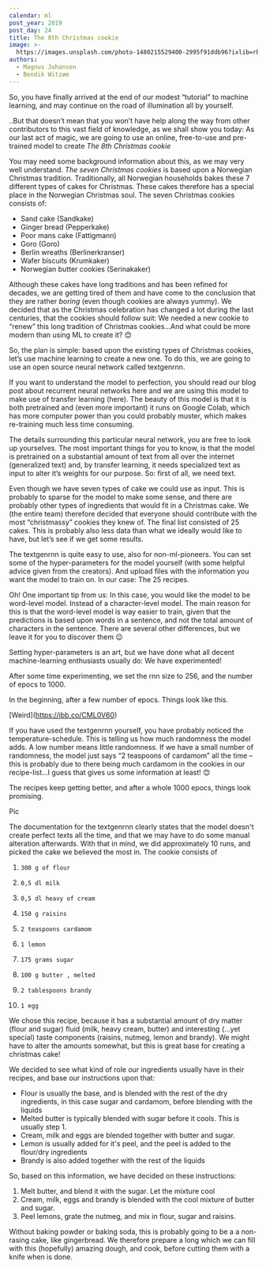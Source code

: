 ```yaml
---
calendar: ml
post_year: 2019
post_day: 24
title: The 8th Christmas cookie
image: >-
  https://images.unsplash.com/photo-1480215529400-2995f91ddb96?ixlib=rb-1.2.1&ixid=eyJhcHBfaWQiOjEyMDd9&auto=format&fit=crop&w=1100&q=60
authors:
  - Magnus Johansen
  - Bendik Witzøe
---
```

So, you have finally arrived at the end of our modest “tutorial” to machine learning, and may continue on the road of illumination all by yourself.

..But that doesn’t mean that you won’t have help along the way from other contributors to this vast field of knowledge, as we shall show you today: As our last act of magic, we are going to use an online, free-to-use and pre-trained model to create _The 8th Christmas cookie_

You may need some background information about this, as we may very well understand. _The seven Christmas cookies_ is based upon a Norwegian Christmas tradition. Traditionally, all Norwegian households bakes these 7 different types of cakes for Christmas. These cakes therefore has a special place in the Norwegian Christmas soul. The seven Christmas cookies consists of:

* Sand cake (Sandkake)
* Ginger bread (Pepperkake)
* Poor mans cake (Fattigmann)
* Goro (Goro)
* Berlin wreaths (Berlinerkranser)
* Wafer biscuits (Krumkaker)
* Norwegian butter cookies (Serinakaker)

Although these cakes have long traditions and has been refined for decades, we are getting tired of them and have come to the conclusion that they are rather _boring_ (even though cookies are always yummy). We decided that as the Christmas celebration has changed a lot during the last centuries, that the cookies should follow suit: We needed a new cookie to “renew” this long tradition of Christmas cookies…And what could be more modern than using ML to create it? 😊

So, the plan is simple: based upon the existing types of Christmas cookies, let’s use machine learning to create a new one. To do this, we are going to use an open source neural network called textgenrnn.

If you want to understand the model to perfection, you should read our blog post about recurrent neural networks here and we are using this model to make use of transfer learning (here). The beauty of this model is that it is both pretrained and (even more important) it runs on Google Colab, which has more computer power than you could probably muster, which makes re-training much less time consuming. 

The details surrounding this particular neural network, you are free to look up yourselves. The most important things for you to know, is that the model is pretrained on a substantial amount of text from all over the internet (generalized text) and, by transfer learning, it needs specialized text as input to alter it’s weights for our purpose. So: first of all, we need text.

Even though we have seven types of cake we could use as input. This is probably to sparse for the model to make some sense, and there are probably other types of ingredients that would fit in a Christmas cake. We (the entire team) therefore decided that everyone should contribute with the most “christmassy” cookies they knew of. The final list consisted of 25 cakes. This is probably also less data than what we ideally would like to have, but let’s see if we get some results. 

The textgenrnn is quite easy to use, also for non-ml-pioneers. You can set some of the hyper-parameters for the model yourself (with some helpful advice given from the creators). And upload files with the information you want the model to train on. In our case: The 25 recipes. 

Oh! One important tip from us: In this case, you would like the model to be word-level model. Instead of a character-level model. The main reason for this is that the word-level model is way easier to train, given that the predictions is based upon words in a sentence, and not the total amount of characters in the sentence. There are several other differences, but we leave it for you to discover them 😉

Setting hyper-parameters is an art, but we have done what all decent machine-learning enthusiasts usually do: We have experimented!

After some time experimenting, we set the rnn size to 256, and the number of epocs to 1000.

In the beginning, after a few number of epocs. Things look like this.

\[Weird](https://ibb.co/CML0V60)

If you have used the textgenrnn yourself, you have probably noticed the temperature-schedule. This is telling us how much randomness the model adds. A low number means little randomness. If we have a small number of randomness, the model just says “2 teaspoons of cardamom” all the time – this is probably due to there being much cardamom in the cookies in our recipe-list…I guess that gives us some information at least! 😊

The recipes keep getting better, and after a whole 1000 epocs, things look promising.

Pic

The documentation for the textgenrnn clearly states that the model doesn't create perfect texts all the time, and that we may have to do some manual alteration afterwards. With that in mind, we did approximately 10 runs, and picked the cake we believed the most in. The cookie consists of

1. ```
   300 g of flour
   ```
2. ```
   0,5 dl milk
   ```
3. ```
   0,5 dl heavy of cream
   ```
4. ```
   150 g raisins
   ```
5. ```
   2 teaspoons cardamom
   ```
6. ```
   1 lemon
   ```
7. ```
   175 grams sugar
   ```
8. ```
   100 g butter , melted
   ```
9. ```
   2 tablespoons brandy
   ```
10. ```
    1 egg
    ```

We chose this recipe, because it has a substantial amount of dry matter (flour and sugar) fluid (milk, heavy cream, butter) and interesting (...yet special) taste components (raisins, nutmeg, lemon and brandy). We might have to alter the amounts somewhat, but this is great base for creating a christmas cake!

We decided to see what kind of role our ingredients usually have in their recipes, and base our instructions upon that:

* Flour is usually the base, and is blended with the rest of the dry ingredients, in this case sugar and cardamom, before blending with the liquids
* Melted butter is typically blended with sugar before it cools. This is usually step 1.
* Cream, milk and eggs are blended together with butter and sugar.
* Lemon is usually added for it's peel, and the peel is added to the flour/dry ingredients
* Brandy is also added together with the rest of the liquids

So, based on this information, we have decided on these instructions:

1. Melt butter, and blend it with the sugar. Let the mixture cool
2. Cream, milk, eggs and brandy is blended with the cool mixture of butter and sugar.
3. Peel lemons, grate the nutmeg, and mix in flour, sugar and raisins.

Without baking powder or baking soda, this is probably going to be a a non-rasing cake, like gingerbread. We therefore prepare a long which we can fill with this (hopefully) amazing dough, and cook, before cutting them with a knife when is done.
